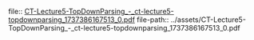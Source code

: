 file:: [CT-Lecture5-TopDownParsing_-_ct-lecture5-topdownparsing_1737386167513_0.pdf](../assets/CT-Lecture5-TopDownParsing_-_ct-lecture5-topdownparsing_1737386167513_0.pdf)
file-path:: ../assets/CT-Lecture5-TopDownParsing_-_ct-lecture5-topdownparsing_1737386167513_0.pdf
